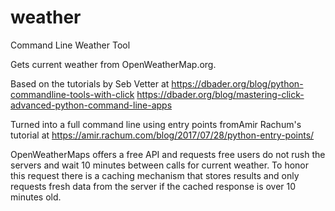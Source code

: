 # weather
Command Line Weather Tool

Gets current weather from OpenWeatherMap.org.

Based on the tutorials by Seb Vetter at
https://dbader.org/blog/python-commandline-tools-with-click
https://dbader.org/blog/mastering-click-advanced-python-command-line-apps

Turned into a full command line using entry points fromAmir Rachum's tutorial at
https://amir.rachum.com/blog/2017/07/28/python-entry-points/

OpenWeatherMaps offers a free API and requests free users do not rush the
servers and wait 10 minutes between calls for current weather. To honor this
request there is a caching mechanism that stores results and only requests
fresh data from the server if the cached response is over 10 minutes old.

